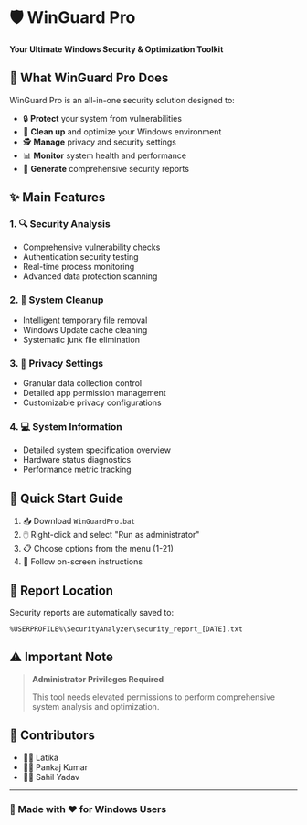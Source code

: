 # 🛡️ WinGuard Pro

**Your Ultimate Windows Security & Optimization Toolkit**

## 🎯 What WinGuard Pro Does

WinGuard Pro is an all-in-one security solution designed to:

- 🔒 **Protect** your system from vulnerabilities
- 🧹 **Clean up** and optimize your Windows environment
- 🕵️ **Manage** privacy and security settings
- 📊 **Monitor** system health and performance
- 📝 **Generate** comprehensive security reports

## ✨ Main Features

### 1. 🔍 Security Analysis
- Comprehensive vulnerability checks
- Authentication security testing
- Real-time process monitoring
- Advanced data protection scanning

### 2. 🧼 System Cleanup
- Intelligent temporary file removal
- Windows Update cache cleaning
- Systematic junk file elimination

### 3. 🔐 Privacy Settings
- Granular data collection control
- Detailed app permission management
- Customizable privacy configurations

### 4. 💻 System Information
- Detailed system specification overview
- Hardware status diagnostics
- Performance metric tracking

## 🚀 Quick Start Guide

1. 📥 Download `WinGuardPro.bat`
2. 🖱️ Right-click and select "Run as administrator"
3. 📋 Choose options from the menu (1-21)
4. 👀 Follow on-screen instructions

## 📂 Report Location

Security reports are automatically saved to:
```
%USERPROFILE%\SecurityAnalyzer\security_report_[DATE].txt
```

## ⚠️ Important Note

> **Administrator Privileges Required**
> 
> This tool needs elevated permissions to perform comprehensive system analysis and optimization.

## 👥 Contributors

- 👩‍💻 Latika
- 👨‍💻 Pankaj Kumar
- 👨‍💻 Sahil Yadav

---

### 🌟 Made with ❤️ for Windows Users
